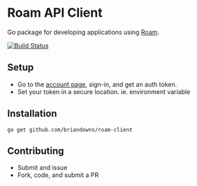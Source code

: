 # Roam API Client

Go package for developing applications using [Roam](https://roam.sh/).

<a href="https://travis-ci.org/tidwall/tile38"><img src="https://travis-ci.org/tidwall/tile38.svg?branch=master" alt="Build Status"></a>

## Setup

* Go to the [account page](https://roam.sh/account), sign-in, and get an auth token.  
* Set your token in a secure location. ie. environment variable

## Installation

```
go get github.com/briandowns/roam-client
```

## Contributing

* Submit and issue
* Fork, code, and submit a PR
